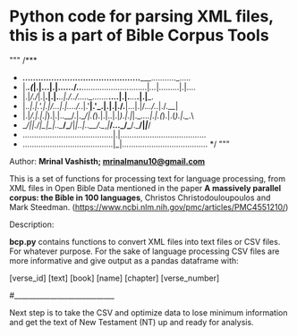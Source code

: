 # Python code for parsing XML files, this is a part of Bible Corpus Tools
"""
/***
 *    ______._._....._........_____.............................._____..........._.....
 *    |.___.(_|.|...|.|....../..__.\............................|_..._|.........|.|....
 *    |.|_/./_|.|__.|.|.___..|./..\/.___.._.__._.__.._..._.___....|.|.___...___.|.|___.
 *    |.___.|.|.'_.\|.|/._.\.|.|..../._.\|.'__|.'_.\|.|.|./.__|...|.|/._.\./._.\|./.__|
 *    |.|_/.|.|.|_).|.|..__/.|.\__/|.(_).|.|..|.|_).|.|_|.\__.\...|.|.(_).|.(_).|.\__.\
 *    \____/|_|_.__/|_|\___|..\____/\___/|_|..|..__/.\__,_|___/...\_/\___/.\___/|_|___/
 *    ........................................|.|......................................
 *    ........................................|_|......................................
 */
"""

Author: **Mrinal Vashisth; mrinalmanu10@gmail.com**

This is a set of functions for processing text for language processing, from XML files in Open Bible Data mentioned in the paper **A massively parallel corpus: the Bible in 100 languages**, Christos Christodouloupoulos and Mark Steedman.
(https://www.ncbi.nlm.nih.gov/pmc/articles/PMC4551210/)

Description:

**bcp.py** contains functions to convert XML files into text files or CSV files. For whatever purpose.
For the sake of language processing CSV files are more informative and give output as a pandas dataframe with:

[verse_id]  [text] [book] [name] [chapter] [verse_number]

#____________________________

Next step is to take the CSV and optimize data to lose minimum information and get the text of New Testament (NT) up and ready for analysis.
